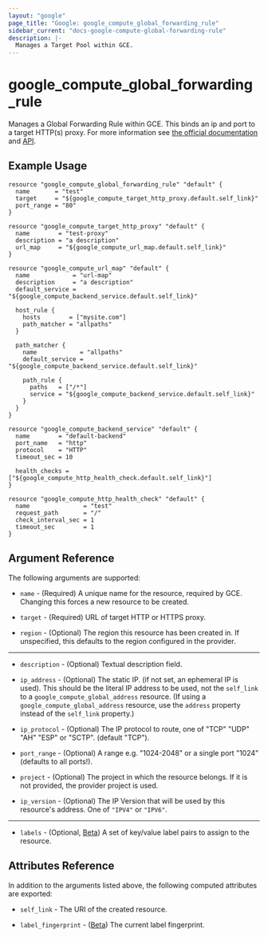 ```yaml
---
layout: "google"
page_title: "Google: google_compute_global_forwarding_rule"
sidebar_current: "docs-google-compute-global-forwarding-rule"
description: |-
  Manages a Target Pool within GCE.
---
```


# google\_compute\_global\_forwarding\_rule

Manages a Global Forwarding Rule within GCE. This binds an ip and port to a target HTTP(s) proxy. For more
information see [the official
documentation](https://cloud.google.com/compute/docs/load-balancing/http/global-forwarding-rules) and
[API](https://cloud.google.com/compute/docs/reference/latest/globalForwardingRules).

## Example Usage

```hcl
resource "google_compute_global_forwarding_rule" "default" {
  name       = "test"
  target     = "${google_compute_target_http_proxy.default.self_link}"
  port_range = "80"
}

resource "google_compute_target_http_proxy" "default" {
  name        = "test-proxy"
  description = "a description"
  url_map     = "${google_compute_url_map.default.self_link}"
}

resource "google_compute_url_map" "default" {
  name            = "url-map"
  description     = "a description"
  default_service = "${google_compute_backend_service.default.self_link}"

  host_rule {
    hosts        = ["mysite.com"]
    path_matcher = "allpaths"
  }

  path_matcher {
    name            = "allpaths"
    default_service = "${google_compute_backend_service.default.self_link}"

    path_rule {
      paths   = ["/*"]
      service = "${google_compute_backend_service.default.self_link}"
    }
  }
}

resource "google_compute_backend_service" "default" {
  name        = "default-backend"
  port_name   = "http"
  protocol    = "HTTP"
  timeout_sec = 10

  health_checks = ["${google_compute_http_health_check.default.self_link}"]
}

resource "google_compute_http_health_check" "default" {
  name               = "test"
  request_path       = "/"
  check_interval_sec = 1
  timeout_sec        = 1
}
```

## Argument Reference

The following arguments are supported:

* `name` - (Required) A unique name for the resource, required by GCE. Changing
  this forces a new resource to be created.

* `target` - (Required) URL of target HTTP or HTTPS proxy.

* `region` - (Optional) The region this resource has been created in. If
    unspecified, this defaults to the region configured in the provider.

- - -

* `description` - (Optional) Textual description field.

* `ip_address` - (Optional) The static IP. (if not set, an ephemeral IP is
    used). This should be the literal IP address to be used, not the `self_link`
    to a `google_compute_global_address` resource. (If using a `google_compute_global_address`
    resource, use the `address` property instead of the `self_link` property.)

* `ip_protocol` - (Optional) The IP protocol to route, one of "TCP" "UDP" "AH"
    "ESP" or "SCTP". (default "TCP").

* `port_range` - (Optional) A range e.g. "1024-2048" or a single port "1024"
    (defaults to all ports!).

* `project` - (Optional) The project in which the resource belongs. If it
    is not provided, the provider project is used.

* `ip_version` - (Optional)
The IP Version that will be used by this resource's address. One of `"IPV4"` or `"IPV6"`.

- - -

* `labels` - (Optional, [Beta](/docs/providers/google/index.html#beta-features))
A set of key/value label pairs to assign to the resource.


## Attributes Reference

In addition to the arguments listed above, the following computed attributes are
exported:

* `self_link` - The URI of the created resource.

* `label_fingerprint` - ([Beta](/docs/providers/google/index.html#beta-features)) The current label fingerprint.

